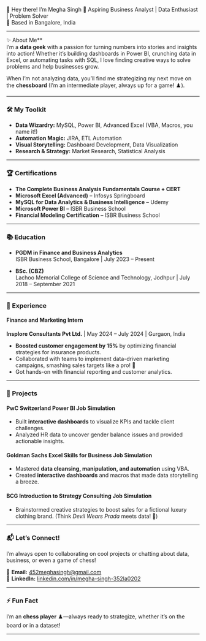 👋 Hey there! I’m Megha Singh
🚀 Aspiring Business Analyst | Data Enthusiast | Problem Solver  
📍 Based in Bangalore, India

---

✨ About Me**  
I’m a **data geek** with a passion for turning numbers into stories and insights into action! Whether it’s building dashboards in Power BI, crunching data in Excel, or automating tasks with SQL, I love finding creative ways to solve problems and help businesses grow.  

When I’m not analyzing data, you’ll find me strategizing my next move on the **chessboard** (I’m an intermediate player, always up for a game! ♟️).  

---

### **🛠️ My Toolkit**  
- **Data Wizardry:** MySQL, Power BI, Advanced Excel (VBA, Macros, you name it!)  
- **Automation Magic:** JIRA, ETL Automation  
- **Visual Storytelling:** Dashboard Development, Data Visualization  
- **Research & Strategy:** Market Research, Statistical Analysis  

---

### **🏆 Certifications**  
- **The Complete Business Analysis Fundamentals Course + CERT**  
- **Microsoft Excel (Advanced)** – Infosys Springboard  
- **MySQL for Data Analytics & Business Intelligence** – Udemy  
- **Microsoft Power BI** – ISBR Business School  
- **Financial Modeling Certification** – ISBR Business School  

---

### **📚 Education**  
- **PGDM in Finance and Business Analytics**  
  ISBR Business School, Bangalore | July 2023 – Present  

- **BSc. (CBZ)**  
  Lachoo Memorial College of Science and Technology, Jodhpur | July 2018 – September 2021  

---

### **💼 Experience**  
#### **Finance and Marketing Intern**  
**Insplore Consultants Pvt Ltd.** | May 2024 – July 2024 | Gurgaon, India  
- **Boosted customer engagement by 15%** by optimizing financial strategies for insurance products.  
- Collaborated with teams to implement data-driven marketing campaigns, smashing sales targets like a pro! 🎯  
- Got hands-on with financial reporting and customer analytics.  

---

### **🚀 Projects**  
#### **PwC Switzerland Power BI Job Simulation**  
- Built **interactive dashboards** to visualize KPIs and tackle client challenges.  
- Analyzed HR data to uncover gender balance issues and provided actionable insights.  

#### **Goldman Sachs Excel Skills for Business Job Simulation**  
- Mastered **data cleansing, manipulation, and automation** using VBA.  
- Created **interactive dashboards** and macros that made data storytelling a breeze.  

#### **BCG Introduction to Strategy Consulting Job Simulation**  
- Brainstormed creative strategies to boost sales for a fictional luxury clothing brand. (Think *Devil Wears Prada* meets data! 👗)  

---

### **📬 Let’s Connect!**  
I’m always open to collaborating on cool projects or chatting about data, business, or even a game of chess!  

📧 **Email:** 452meghasingh@gmail.com  
🔗 **LinkedIn:** [linkedin.com/in/megha-singh-352la0202](https://www.linkedin.com/in/megha-singh-352la0202)  

---

### **⚡ Fun Fact**  
I’m an **chess player** ♟️—always ready to strategize, whether it’s on the board or in a dataset!  

---

<!---
Megha14-git/Megha14-git is a ✨ special ✨ repository because its `README.md` (this file) appears on your GitHub profile.
You can click the Preview link to take a look at your changes.
--->
